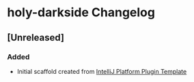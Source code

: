 <!-- Keep a Changelog guide -> https://keepachangelog.com -->

# holy-darkside Changelog

## [Unreleased]
### Added
- Initial scaffold created from [IntelliJ Platform Plugin Template](https://github.com/JetBrains/intellij-platform-plugin-template)
